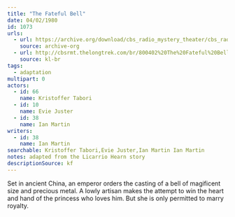 ```yaml
---
title: "The Fateful Bell"
date: 04/02/1980
id: 1073
urls: 
  - url: https://archive.org/download/cbs_radio_mystery_theater/cbs_radio_mystery_theater-1051-1100.zip/cbs_radio_mystery_theater-1051-1100%2Fcbsrmt_1073_the_fateful_bell.mp3
    source: archive-org
  - url: http://cbsrmt.thelongtrek.com/br/800402%20The%20Fateful%20Bell%20-%20WBBM.mp3
    source: kl-br
tags: 
  - adaptation
multipart: 0
actors:  
  - id: 66
    name: Kristoffer Tabori  
  - id: 10
    name: Evie Juster  
  - id: 38
    name: Ian Martin
writers:  
  - id: 38
    name: Ian Martin
searchable: Kristoffer Tabori,Evie Juster,Ian Martin Ian Martin
notes: adapted from the Licarrio Hearn story
descriptionSource: kf
---
```

Set in ancient China, an emperor orders the casting of a bell of magificent size and precious metal. A lowly artisan makes the attempt to win the heart and hand of the princess who loves him. But she is only permitted to marry royalty.